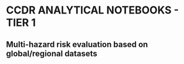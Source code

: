 # CCDR ANALYTICAL NOTEBOOKS - TIER 1

## Multi-hazard risk evaluation based on global/regional datasets



